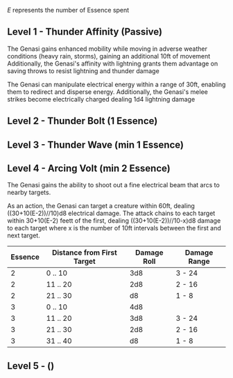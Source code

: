 *E* represents the number of Essence spent
## Level 1 -  Thunder Affinity (Passive)
The Genasi gains enhanced mobility while moving in adverse weather conditions (heavy rain, storms),  gaining an additional 10ft of movement
Additionally, the Genasi's affinity with lightning grants them advantage on saving throws to resist lightning and thunder damage

The Genasi can manipulate electrical energy within a range of 30ft, enabling them to redirect and disperse energy. Additionally, the Genasi's melee strikes become electrically charged dealing 1d4 lightning damage
## Level 2 - Thunder Bolt (1 Essence)

## Level 3 - Thunder Wave (min 1 Essence)

## Level 4 - Arcing Volt (min 2 Essence)
The Genasi gains the ability to shoot out a fine electrical beam that arcs to nearby targets.

As an action, the Genasi can target a creature within 60ft, dealing ((30+10(E-2))//10)d8 electrical damage. The attack chains to each target within 30+10(E-2) feett of the first, dealing ((30+10(E-2))//10-x)d8 damage to each target where x is the number of 10ft intervals between the first and next target. 

| Essence | Distance from First Target | Damage Roll | Damage Range |
| ---- | ---- | ---- | ---- |
| 2 | 0 .. 10 | 3d8 | 3 - 24 |
| 2 | 11 .. 20 | 2d8 | 2 - 16 |
| 2 | 21 .. 30 | d8 | 1 - 8 |
| 3 | 0 .. 10 | 4d8 |  |
| 3 | 11 .. 20 | 3d8 | 3 - 24 |
| 3 | 21 .. 30 | 2d8 | 2 - 16 |
| 3 | 31 .. 40 | d8 | 1 - 8 |


## Level 5 - ()
